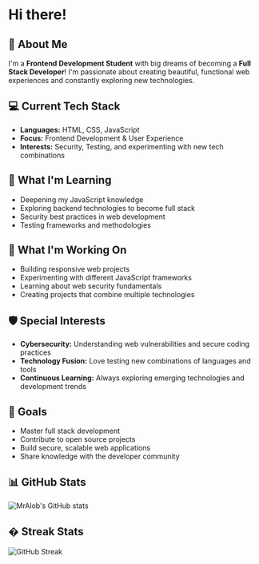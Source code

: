 # Hi there!

## 🚀 About Me
I'm a **Frontend Development Student** with big dreams of becoming a **Full Stack Developer**! I'm passionate about creating beautiful, functional web experiences and constantly exploring new technologies.

## 💻 Current Tech Stack
- **Languages:** HTML, CSS, JavaScript
- **Focus:** Frontend Development & User Experience
- **Interests:** Security, Testing, and experimenting with new tech combinations

## 🌱 What I'm Learning
- Deepening my JavaScript knowledge
- Exploring backend technologies to become full stack
- Security best practices in web development
- Testing frameworks and methodologies

## 🔭 What I'm Working On
- Building responsive web projects
- Experimenting with different JavaScript frameworks
- Learning about web security fundamentals
- Creating projects that combine multiple technologies

## 🛡️ Special Interests
- **Cybersecurity:** Understanding web vulnerabilities and secure coding practices
- **Technology Fusion:** Love testing new combinations of languages and tools
- **Continuous Learning:** Always exploring emerging technologies and development trends

## 🎯 Goals
- Master full stack development
- Contribute to open source projects
- Build secure, scalable web applications
- Share knowledge with the developer community

## 📊 GitHub Stats
![MrAlob's GitHub stats](https://github-readme-stats.vercel.app/api?username=MrAlob&show_icons=true&theme=radical)

## � Streak Stats
![GitHub Streak](https://github-readme-streak-stats.herokuapp.com/?user=MrAlob&theme=radical)

